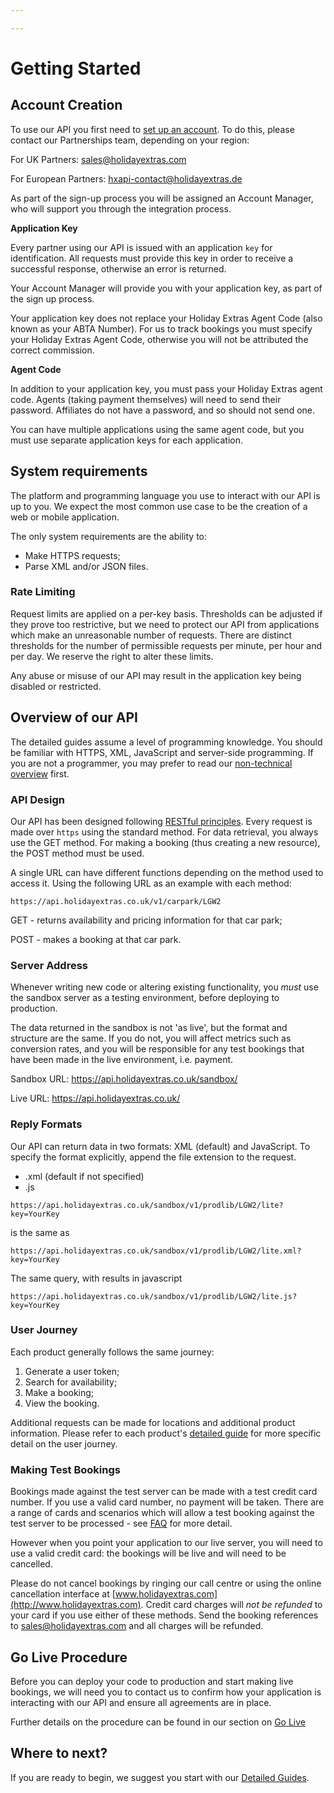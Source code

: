 ```yaml
---

---
```


#  Getting Started

## Account Creation

To use our API you first need to [set up an account](/accounts). To do this, please contact our Partnerships team, depending on your region:

For UK Partners: <sales@holidayextras.com>

For European Partners: <hxapi-contact@holidayextras.de>

As part of the sign-up process you will be assigned an Account Manager, who will support you through the integration process.

**Application Key**

Every partner using our API is issued with an application ``key`` for identification. All requests must provide this key in order to receive a successful response, otherwise an error is returned.

Your Account Manager  will provide you with your application key, as part of the sign up process.

Your application key does not replace your Holiday Extras Agent Code (also known as your ABTA Number). For us to track bookings you must specify your Holiday Extras Agent Code, otherwise you will not be attributed the correct commission.

**Agent Code**

In addition to your application key, you must pass your Holiday Extras agent code. Agents (taking payment themselves) will need to send their password. Affiliates do not have a password, and so should not send one.

You can have multiple applications using the same agent code, but you must use separate application keys for each application.

## System requirements

The platform and programming language you use to interact with our API is up to you. We expect the most common use case to be the creation of a web or mobile application.

The only system requirements are the ability to:


*  Make HTTPS requests;
*  Parse XML and/or JSON files.

### Rate Limiting

Request limits are applied on a per-key basis. Thresholds can be adjusted if they prove too restrictive, but we need to protect our API from applications which make an unreasonable number of requests. There are distinct thresholds for the number of permissible requests per minute, per hour and per day. We reserve the right to alter these limits.

Any abuse or misuse of our API may result in the application key being disabled or restricted.

## Overview of our API

The detailed guides assume a level of programming knowledge. You should be familiar with HTTPS, XML, JavaScript and server-side programming. If you are not a programmer, you may prefer to read our [non-technical overview](/nontechoverview) first.

### API Design

Our API has been designed following [RESTful principles](https://en.wikipedia.org/wiki/Representational_state_transfer). Every request is made over `https` using the standard method. For data retrieval, you always use the GET method. For making a booking (thus creating a new resource), the POST method must be used.

A single URL can have different functions depending on the method used to access it. Using the following URL as an example with each method:

```
https://api.holidayextras.co.uk/v1/carpark/LGW2
```

GET - returns availability and pricing information for that car park;

POST -  makes a booking at that car park.

### Server Address

Whenever writing new code or altering existing functionality, you *must* use the sandbox server as a testing environment, before deploying to production.

The data returned  in the sandbox is not 'as live', but the format and structure are the same. If you do not, you will affect metrics such as conversion rates, and you will be responsible for any test bookings that have been made in the live environment, i.e. payment.

Sandbox URL: https://api.holidayextras.co.uk/sandbox/

Live URL: https://api.holidayextras.co.uk/


### Reply Formats

Our API can return data in two formats: XML (default) and JavaScript. To specify the format explicitly, append the file extension to the request.

*  .xml (default if not specified)
*  .js

```
https://api.holidayextras.co.uk/sandbox/v1/prodlib/LGW2/lite?key=YourKey
```

is the same as

```
https://api.holidayextras.co.uk/sandbox/v1/prodlib/LGW2/lite.xml?key=YourKey
```

The same query, with results in javascript

```
https://api.holidayextras.co.uk/sandbox/v1/prodlib/LGW2/lite.js?key=YourKey
```

### User Journey

Each product generally follows the same journey:

1. Generate a user token;
2. Search for availability;
3. Make a booking;
4. View the booking.

Additional requests can be made for locations and additional product information. Please refer to each product's [detailed guide](/hxapi/) for more specific detail on the user journey.

### Making Test Bookings

Bookings made against the test server can be made with a test credit card number. If you use a valid card number, no payment will be taken. There are a range of cards and scenarios which will allow a test booking against the test server to be processed - see [FAQ](/faq#test-credit-cards) for more detail.

However when you point your application to our live server, you will need to use a valid credit card: the bookings will be live and will need to be cancelled.

Please do not cancel bookings by ringing our call centre or using the online cancellation interface at [www.holidayextras.com](http://www.holidayextras.com). Credit card charges will *not be refunded* to your card if you use either of these methods. Send the booking references to <sales@holidayextras.com> and all charges will be refunded.

## Go Live Procedure

Before you can deploy your code to production and start making live bookings, we will need you to contact us to confirm how your application is interacting with our API and ensure all agreements are in place.

Further details on the procedure can be found in our section on [Go Live](/golive)

## Where to next?

If you are ready to begin, we suggest you start with our [Detailed Guides](/hxapi/).

